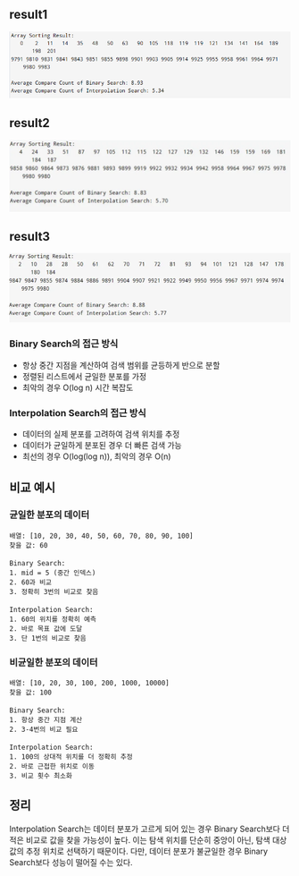 ## result1
![](./1.png)
## result2
![](./2.png)
## result3
![](./3.png)





### Binary Search의 접근 방식
- 항상 중간 지점을 계산하여 검색 범위를 균등하게 반으로 분할
- 정렬된 리스트에서 균일한 분포를 가정
- 최악의 경우 O(log n) 시간 복잡도

### Interpolation Search의 접근 방식
- 데이터의 실제 분포를 고려하여 검색 위치를 추정
- 데이터가 균일하게 분포된 경우 더 빠른 검색 가능
- 최선의 경우 O(log(log n)), 최악의 경우 O(n)

## 비교 예시

### 균일한 분포의 데이터
```
배열: [10, 20, 30, 40, 50, 60, 70, 80, 90, 100]
찾을 값: 60

Binary Search: 
1. mid = 5 (중간 인덱스)
2. 60과 비교
3. 정확히 3번의 비교로 찾음

Interpolation Search:
1. 60의 위치를 정확히 예측
2. 바로 목표 값에 도달
3. 단 1번의 비교로 찾음
```

### 비균일한 분포의 데이터
```
배열: [10, 20, 30, 100, 200, 1000, 10000]
찾을 값: 100

Binary Search:
1. 항상 중간 지점 계산
2. 3-4번의 비교 필요

Interpolation Search:
1. 100의 상대적 위치를 더 정확히 추정
2. 바로 근접한 위치로 이동
3. 비교 횟수 최소화
```


## 정리
Interpolation Search는 데이터 분포가 고르게 되어 있는 경우 Binary Search보다 더 적은 비교로 값을 찾을 가능성이 높다. 이는 탐색 위치를 단순히 중앙이 아닌, 탐색 대상 값의 추정 위치로 선택하기 때문이다.
다만, 데이터 분포가 불균일한 경우 Binary Search보다 성능이 떨어질 수는 있다.




